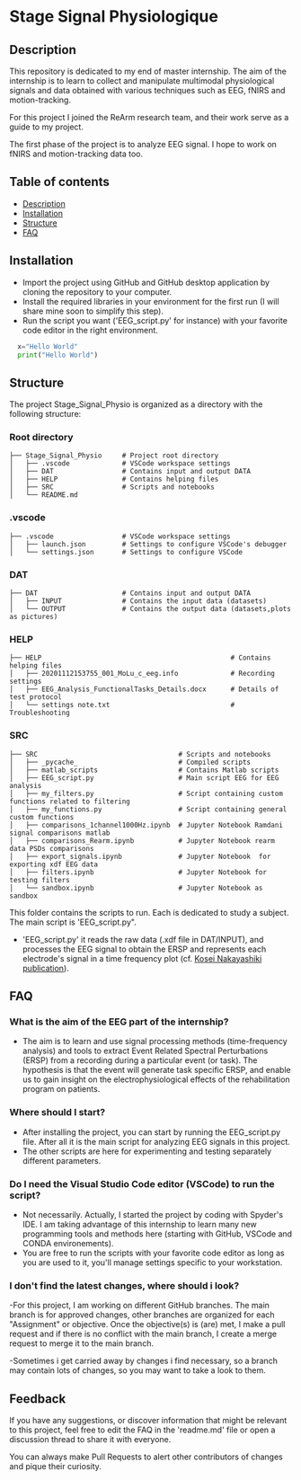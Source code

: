 
# Stage Signal Physiologique 

## Description 

This repository is dedicated to my end of master internship. The aim of the internship is to learn to collect and manipulate multimodal physiological signals and data obtained with various techniques such as EEG, fNIRS and motion-tracking. 

For this project I joined the ReArm research team, and their work serve as a guide to my project.

The first phase of the project is to analyze EEG signal. I hope to work on fNIRS and motion-tracking data too. 

## Table of contents
* [Description](#Description)
* [Installation](#Installation)
* [Structure](#Structure)
* [FAQ](#FAQ)

## Installation

- Import the project using GitHub and GitHub desktop application by cloning the repository to your computer.
- Install the required libraries in your environment for the first run (I will share mine soon to simplify this step). 
- Run the script you want ('EEG_script.py' for instance) with your favorite code editor in the right environment.

```python
  x="Hello World"
  print("Hello World")
```
## Structure 

The project Stage_Signal_Physio is organized as a directory with the following structure:

### Root directory
    ├── Stage_Signal_Physio     # Project root directory
    │   ├── .vscode             # VSCode workspace settings
    │   ├── DAT                 # Contains input and output DATA
    │   ├── HELP                # Contains helping files
    │   ├── SRC                 # Scripts and notebooks
    │   └── README.md           

### .vscode
    ├── .vscode                 # VSCode workspace settings
    │   ├── launch.json         # Settings to configure VSCode's debugger
    │   └── settings.json       # Settings to configure VSCode
### DAT
    ├── DAT                     # Contains input and output DATA
    │   ├── INPUT               # Contains the input data (datasets)
    │   └── OUTPUT              # Contains the output data (datasets,plots as pictures)

### HELP
    ├── HELP                                               # Contains helping files
    │   ├── 20201112153755_001_MoLu_c_eeg.info             # Recording settings
    │   ├── EEG_Analysis_FunctionalTasks_Details.docx      # Details of test protocol
    │   └── settings note.txt                              # Troubleshooting

### SRC
    ├── SRC                                   # Scripts and notebooks
    │   ├── _pycache_                         # Compiled scripts
    │   ├── matlab_scripts                    # Contains Matlab scripts
    │   ├── EEG_script.py                     # Main script EEG for EEG analysis
    │   ├── my_filters.py                     # Script containing custom functions related to filtering
    │   ├── my_functions.py                   # Script containing general custom functions
    │   ├── comparisons_1channel1000Hz.ipynb  # Jupyter Notebook Ramdani signal comparisons matlab
    │   ├── comparisons_Rearm.ipynb           # Jupyter Notebook rearm data PSDs comparisons
    │   ├── export_signals.ipynb              # Jupyter Notebook  for exporting xdf EEG data
    │   ├── filters.ipynb                     # Jupyter Notebook for testing filters
    │   └── sandbox.ipynb                     # Jupyter Notebook as sandbox

This folder contains the scripts to run. Each is dedicated to study a subject. The main script is 'EEG_script.py". 

- 'EEG_script.py' it reads the raw data (.xdf file in DAT/INPUT), and processes the EEG signal to obtain the ERSP and represents each electrode's signal in a time frequency plot (cf. [Kosei Nakayashiki publication](https://pubmed.ncbi.nlm.nih.gov/24886610/)).

## FAQ
### What is the aim of the EEG part of the internship?
- The aim is to learn and use signal processing methods (time-frequency analysis) and tools to extract Event Related Spectral Perturbations (ERSP) from a recording during a particular event (or task). The hypothesis is that the event will generate task specific ERSP, and enable us to gain insight on the electrophysiological effects of the rehabilitation program on patients.
### Where should I start?
- After installing the project, you can start by running the EEG_script.py file. After all it is the main script for analyzing EEG signals in this project.
- The other scripts are here for experimenting and testing separately different parameters.
### Do I need the Visual Studio Code editor (VSCode) to run the script?
- Not necessarily. Actually, I started the project by coding with Spyder's IDE. I am taking advantage of this internship to learn many new programming tools and methods here (starting with GitHub, VSCode and CONDA environements).
- You are free to run the scripts with your favorite code editor as long as you are used to it, you'll manage settings specific to your workstation.

### I don't find the latest changes, where should i look?
-For this project, I am working on different GitHub branches. The main branch is for approved changes, other branches are organized for each "Assignment" or objective. Once the objective(s) is (are) met, I make a pull request and if there is no conflict with the main branch, I create a merge request to merge it to the main branch.

-Sometimes i get carried away by changes i find necessary, so a branch may contain lots of changes, so you may want to take a look to them.

## Feedback

If you have any suggestions, or discover information that might be relevant to this project, feel free to edit the FAQ in the 'readme.md' file or open a discussion thread to share it with everyone.

You can always make Pull Requests to alert other contributors of changes and pique their curiosity.
